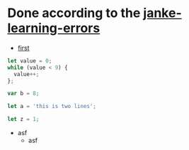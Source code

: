 # Done according to the [janke-learning-errors](https://github.com/janke-learning/errors)


* [first](http://tinyurl.com/y4sezmm5)

```js
let value = 0;
while (value < 9) {
  value++;
};

var b = 8;

let a = 'this is two lines';

let z = 1;
```

* asf
  * asf
